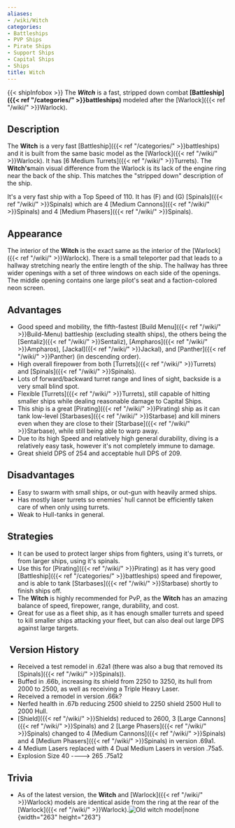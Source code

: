 ```yaml
---
aliases:
- /wiki/Witch
categories:
- Battleships
- PVP Ships
- Pirate Ships
- Support Ships
- Capital Ships
- Ships
title: Witch
---
```


{{< shipInfobox >}} The **_Witch_** is a fast, stripped down combat **[Battleship]({{< ref "/categories/" >}}battleships)** modeled after the [Warlock]({{< ref "/wiki/" >}}Warlock). 

## Description

The **Witch** is a very fast [Battleship]({{< ref "/categories/" >}}battleships) and it is built from the same basic model as the [Warlock]({{< ref "/wiki/" >}}Warlock). It has [6 Medium Turrets]({{< ref "/wiki/" >}}Turrets). The **Witch's**main visual difference from the Warlock is its lack of the engine ring near the back of the ship. This matches the "stripped down" description of the ship.

It's a very fast ship with a Top Speed of 110. It has (F) and (G) [Spinals]({{< ref "/wiki/" >}}Spinals) which are 4 [Medium Cannons]({{< ref "/wiki/" >}}Spinals) and 4 [Medium Phasers]({{< ref "/wiki/" >}}Spinals).

## Appearance

The interior of the **Witch** is the exact same as the interior of the [Warlock]({{< ref "/wiki/" >}}Warlock). There is a small teleporter pad that leads to a hallway stretching nearly the entire length of the ship. The hallway has three wider openings with a set of three windows on each side of the openings. The middle opening contains one large pilot's seat and a faction-colored neon screen.

## Advantages

- Good speed and mobility, the fifth-fastest [Build Menu]({{< ref "/wiki/" >}}Build-Menu) battleship (excluding stealth ships), the others being the [Sentaliz]({{< ref "/wiki/" >}}Sentaliz), [Ampharos]({{< ref "/wiki/" >}}Ampharos), [Jackal]({{< ref "/wiki/" >}}Jackal), and [Panther]({{< ref "/wiki/" >}}Panther) (in descending order).
- High overall firepower from both [Turrets]({{< ref "/wiki/" >}}Turrets) and [Spinals]({{< ref "/wiki/" >}}Spinals).
- Lots of forward/backward turret range and lines of sight, backside is a very small blind spot.
- Flexible [Turrets]({{< ref "/wiki/" >}}Turrets), still capable of hitting smaller ships while dealing reasonable damage to Capital Ships.
- This ship is a great [Pirating]({{< ref "/wiki/" >}}Pirating) ship as it can tank low-level [Starbases]({{< ref "/wiki/" >}}Starbase) and kill miners even when they are close to their [Starbase]({{< ref "/wiki/" >}}Starbase), while still being able to warp away.
- Due to its high Speed and relatively high general durability, diving is a relatively easy task, however it's not completely immune to damage.
- Great shield DPS of 254 and acceptable hull DPS of 209.

## Disadvantages

- Easy to swarm with small ships, or out-gun with heavily armed ships.
- Has mostly laser turrets so enemies' hull cannot be efficiently taken care of when only using turrets.
- Weak to Hull-tanks in general.

## Strategies

- It can be used to protect larger ships from fighters, using it's turrets, or from larger ships, using it's spinals.
- Use this for [Pirating]({{< ref "/wiki/" >}}Pirating) as it has very good [Battleship]({{< ref "/categories/" >}}battleships) speed and firepower, and is able to tank [Starbases]({{< ref "/wiki/" >}}Starbase) shortly to finish ships off.
- The **Witch** is highly recommended for PvP, as the **Witch** has an amazing balance of speed, firepower, range, durability, and cost.
- Great for use as a fleet ship, as it has enough smaller turrets and speed to kill smaller ships attacking your fleet, but can also deal out large DPS against large targets.

##  Version History 

- Received a test remodel in .62a1 (there was also a bug that removed its [Spinals]({{< ref "/wiki/" >}}Spinals)).
- Buffed in .66b, increasing its shield from 2250 to 3250, its hull from 2000 to 2500, as well as receiving a Triple Heavy Laser.
- Received a remodel in version .66k?
- Nerfed health in .67b reducing 2500 shield to 2250 shield 2500 Hull to 2000 Hull.
- [Shield]({{< ref "/wiki/" >}}Shields) reduced to 2600, 3 [Large Cannons]({{< ref "/wiki/" >}}Spinals) and 2 [Large Phasers]({{< ref "/wiki/" >}}Spinals) changed to 4 [Medium Cannons]({{< ref "/wiki/" >}}Spinals) and 4 [Medium Phasers]({{< ref "/wiki/" >}}Spinals) in version .69a1.
- 4 Medium Lasers replaced with 4 Dual Medium Lasers in version .75a5.
- Explosion Size 40 ----> 265 .75a12

## Trivia

- As of the latest version, the **Witch** and [Warlock]({{< ref "/wiki/" >}}Warlock) models are identical aside from the ring at the rear of the [Warlock]({{< ref "/wiki/" >}}Warlock).![Old witch
model|none](Dennis_witch.png "Old witch model|none"){width="263" height="263"}